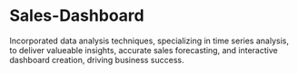 # Sales-Dashboard

Incorporated data analysis techniques, specializing in time series analysis, to deliver valueable insights, accurate sales forecasting, and interactive dashboard creation, driving business success. 

